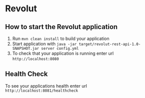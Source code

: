 # Revolut

How to start the Revolut application
---

1. Run `mvn clean install` to build your application
1. Start application with `java -jar target/revolut-rest-api-1.0-SNAPSHOT.jar server config.yml`
1. To check that your application is running enter url `http://localhost:8080`

Health Check
---

To see your applications health enter url `http://localhost:8081/healthcheck`
